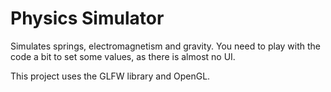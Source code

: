 # Physics Simulator
Simulates springs, electromagnetism and gravity. You need to play with the code a bit to set some values, as there is almost no UI.

This project uses the GLFW library and OpenGL.
